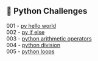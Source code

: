 ## 🎯 Python Challenges

001 - [py hello world](https://github.com/danipishinin/HackerRank/blob/main/python/py-hello-world.md) </br >
002 - [py if else](https://github.com/danipishinin/HackerRank/blob/main/python/py-if-else.md) </br >
003 - [python arithmetic operators](https://github.com/danipishinin/HackerRank/blob/main/python/python-arithmetic-operators.md) </br >
004 - [python division](https://github.com/danipishinin/HackerRank/blob/main/python/python-division.md) </br >
005 - [python loops](https://github.com/danipishinin/HackerRank/blob/main/python/python-loops.md) </br >